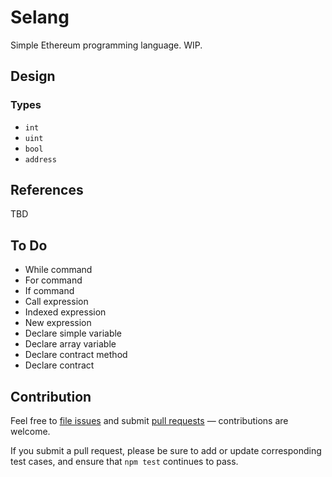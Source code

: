# Selang

Simple Ethereum programming language. WIP.

## Design

### Types

- `int`
- `uint`
- `bool`
- `address`

## References

TBD

## To Do

- While command
- For command
- If command
- Call expression
- Indexed expression
- New expression
- Declare simple variable
- Declare array variable
- Declare contract method
- Declare contract

## Contribution

Feel free to [file issues](https://github.com/ajlopez/selang) and submit
[pull requests](https://github.com/ajlopez/selang/pulls) — contributions are
welcome.

If you submit a pull request, please be sure to add or update corresponding
test cases, and ensure that `npm test` continues to pass.

